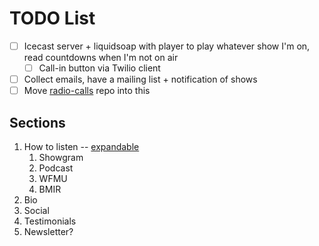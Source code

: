 # TODO List

* [ ] Icecast server + liquidsoap with player to play whatever show I'm on, read
      countdowns when I'm not on air
    - [ ] Call-in button via Twilio client
* [ ] Collect emails, have a mailing list + notification of shows
* [ ] Move [radio-calls](https://github.com/dtcooper/radio-calls) repo into this

## Sections

1.  How to listen -- [expandable](https://codepen.io/philw_/pen/GREJEgx)
    1. Showgram
    2. Podcast
    3. WFMU
    4. BMIR
2. Bio
3. Social
4. Testimonials
5. Newsletter?
